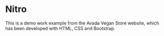 # Nitro
This is a demo work example from the Avada Vegan Store website, which has been developed with HTML, CSS and Bootstrap.
